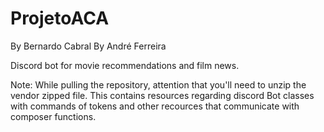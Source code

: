 # ProjetoACA
By Bernardo Cabral
By André Ferreira

Discord bot for movie recommendations and film news.

Note: While pulling the repository, attention that you'll need to unzip the vendor zipped file. This contains resources regarding discord Bot classes with commands of tokens and other recources that communicate with composer functions.
